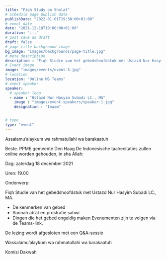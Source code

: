 ```yaml
---
title: "Fiqh Study on Sholat"
# Schedule page publish date
publishDate: "2022-01-01T19:30:00+01:00"
# event date
date: "2021-12-18T19:00:00+01:00"
duration: "..."
# post save as draft
draft: false
# page title background image
bg_image: "images/backgrounds/page-title.jpg"
# meta description
description : "Fiqh Studie van het gebedshoofdstuk met Ustazd Nur Hasyim Subadi LC. MA"
# Event image
image: "images/events/event-3.jpg"
# location
location: "Online MS Teams"
# event speaker
speaker:
  # speaker loop
  - name : "Ustazd Nur Hasyim Subadi LC., MA"
    image : "images/event-speakers/speaker-1.jpg"
    designation : "Imaam"


# type
type: "event"
---
```


Assalamu’alaykum wa rahmatullahi wa barakaatuh

Beste. PPME gemeente Den Haag De Indonesische taalrecitaties zullen online worden gehouden, in sha Allah:

Dag: zaterdag 18 december 2021

Uren: 19.00

Onderwerp:

Fiqh Studie van het gebedshoofdstuk met Ustazd Nur Hasyim Subadi LC., MA.

* De kenmerken van gebed
* Sunnah ab’at en prostratie sahwi
* Dingen die het gebed ongeldig maken
Evenementen zijn te volgen via de Teams-link.

De lezing wordt afgesloten met een Q&A-sessie

Wassalamu’alaykum wa rahmatullahi wa barakaatuh

Komisi Dakwah